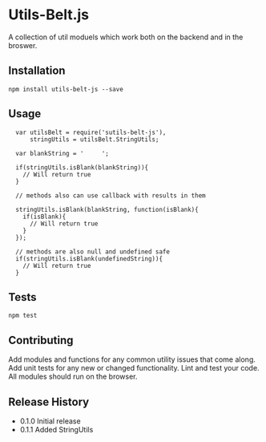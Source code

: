 Utils-Belt.js
=========

A collection of util moduels which work both on the backend and in the broswer.

## Installation

  `npm install utils-belt-js --save`

## Usage
```
  var utilsBelt = require('sutils-belt-js'),
      stringUtils = utilsBelt.StringUtils;

  var blankString = '     ';

  if(stringUtils.isBlank(blankString)){
    // Will return true
  }

  // methods also can use callback with results in them

  stringUtils.isBlank(blankString, function(isBlank){
    if(isBlank){
      // Will return true
    }
  });

  // methods are also null and undefined safe
  if(stringUtils.isBlank(undefinedString)){
    // Will return true
  }
```
## Tests

  `npm test`

## Contributing

Add modules and functions for any common utility issues that come along.
Add unit tests for any new or changed functionality. Lint and test your code.
All modules should run on the browser.

## Release History

* 0.1.0 Initial release
* 0.1.1 Added StringUtils